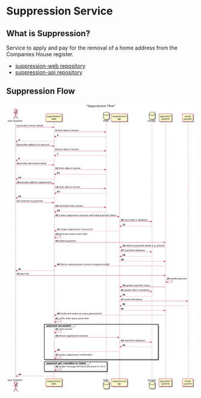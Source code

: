 # Suppression Service

## What is Suppression?
Service to apply and pay for the removal of a home address from the Companies House register.

* [suppression-web repository](https://github.com/companieshouse/suppression-web)
* [suppression-api repository](https://github.com/companieshouse/suppression-api)

## Suppression Flow

![Suppression Flow](assets/diagrams/suppression-flow.png)